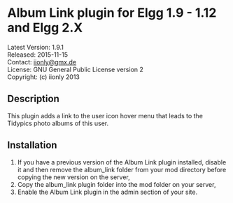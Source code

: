 Album Link plugin for Elgg 1.9 - 1.12 and Elgg 2.X
==================================================

Latest Version: 1.9.1  
Released: 2015-11-15  
Contact: iionly@gmx.de  
License: GNU General Public License version 2  
Copyright: (c) iionly 2013


Description
-----------

This plugin adds a link to the user icon hover menu that leads to the Tidypics photo albums of this user.


Installation
------------

1. If you have a previous version of the Album Link plugin installed, disable it and then remove the album_link folder from your mod directory before copying the new version on the server,
2. Copy the album_link plugin folder into the mod folder on your server,
3. Enable the Album Link plugin in the admin section of your site.
